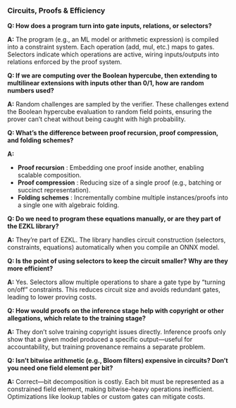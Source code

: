 ### Circuits, Proofs & Efficiency

**Q: How does a program turn into gate inputs, relations, or selectors?**

**A:** The program (e.g., an ML model or arithmetic expression) is compiled into a constraint system. Each operation (add, mul, etc.) maps to gates. Selectors indicate which operations are active, wiring inputs/outputs into relations enforced by the proof system.

**Q: If we are computing over the Boolean hypercube, then extending to multilinear extensions with inputs other than 0/1, how are random numbers used?**

**A:** Random challenges are sampled by the verifier. These challenges extend the Boolean hypercube evaluation to random field points, ensuring the prover can’t cheat without being caught with high probability.

**Q: What’s the difference between proof recursion, proof compression, and folding schemes?**

**A:**

* **Proof recursion** : Embedding one proof inside another, enabling scalable composition.
* **Proof compression** : Reducing size of a single proof (e.g., batching or succinct representation).
* **Folding schemes** : Incrementally combine multiple instances/proofs into a single one with algebraic folding.

**Q: Do we need to program these equations manually, or are they part of the EZKL library?**

**A:** They’re part of EZKL. The library handles circuit construction (selectors, constraints, equations) automatically when you compile an ONNX model.

**Q: Is the point of using selectors to keep the circuit smaller? Why are they more efficient?**

**A:** Yes. Selectors allow multiple operations to share a gate type by “turning on/off” constraints. This reduces circuit size and avoids redundant gates, leading to lower proving costs.

**Q: How would proofs on the inference stage help with copyright or other allegations, which relate to the training stage?**

**A:** They don’t solve training copyright issues directly. Inference proofs only show that a given model produced a specific output—useful for accountability, but training provenance remains a separate problem.

**Q: Isn’t bitwise arithmetic (e.g., Bloom filters) expensive in circuits? Don’t you need one field element per bit?**

**A:** Correct—bit decomposition is costly. Each bit must be represented as a constrained field element, making bitwise-heavy operations inefficient. Optimizations like lookup tables or custom gates can mitigate costs.
